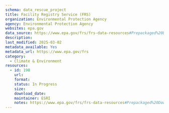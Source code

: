```yaml
---
schema: data_rescue_project 
title: Facility Registry Service (FRS)
organization: Environmental Protection Agency
agency: Environmental Protection Agency
websites: epa.gov
data_source: https://www.epa.gov/frs/frs-data-resources#Prepackaged%20Downloads
description: 
last_modified: 2025-03-02
metadata_available: Yes
metadata_url: https://www.epa.gov/frs
category:
  - Climate & Environment 
resources:
  - id: 198
    url: 
    format: 
    status: In Progress
    size: 
    download_date: 
    maintainer: ESRI
    notes: https://www.epa.gov/frs/frs-data-resources#Prepackaged%20Downloads
---
```

